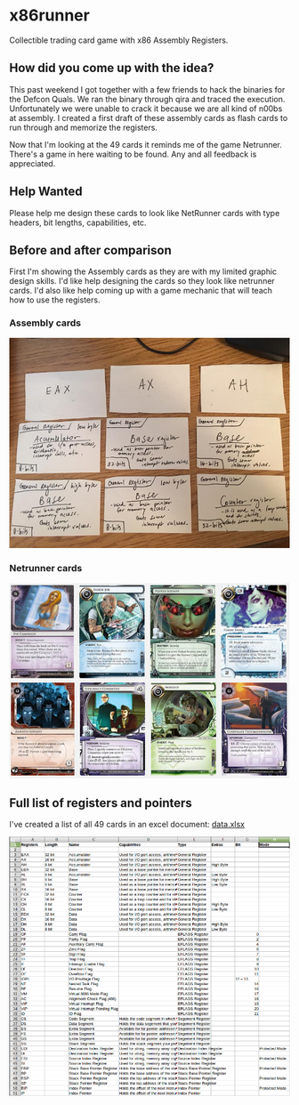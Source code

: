 # x86runner
Collectible trading card game with x86 Assembly Registers.

## How did you come up with the idea?
This past weekend I got together with a few friends to hack the binaries for the Defcon Quals. We ran the binary through qira and traced the execution. Unfortunately we were unable to crack it because we are all kind of n00bs at assembly. I created a first draft of these assembly cards as flash cards to run through and memorize the registers.

Now that I'm looking at the 49 cards it reminds me of the game Netrunner. There's a game in here waiting to be found. Any and all feedback is appreciated.

## Help Wanted
Please help me design these cards to look like NetRunner cards with type headers, bit lengths, capabilities, etc.

## Before and after comparison
First I'm showing the Assembly cards as they are with my limited graphic design skills. I'd like help designing the cards so they look like netrunner cards. I'd also like help coming up with a game mechanic that will teach how to use the registers.

### Assembly cards

![First draft of Assembly cards](https://github.com/davidkneely/x86runner/blob/master/images/assembly.png)

### Netrunner cards

![Netrunner cards](https://github.com/davidkneely/x86runner/blob/master/images/netrunner_cards.png)

## Full list of registers and pointers

I've created a list of all 49 cards in an excel document: [data.xlsx](https://github.com/davidkneely/x86runner/blob/master/spreadsheet/data.xlsx)

![Screenshot card data](https://github.com/davidkneely/x86runner/blob/master/images/data.png)
